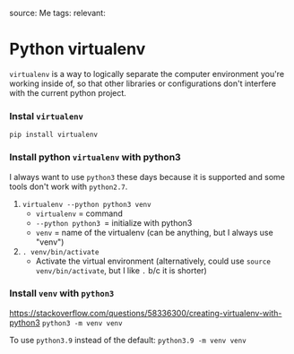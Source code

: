 source: Me
tags: 
relevant:

# Python virtualenv

`virtualenv` is a way to logically separate the computer environment you're working inside of, so that other libraries or configurations don't interfere with the current python project.

### Instal `virtualenv`

`pip install virtualenv`

### Install python `virtualenv` with python3
I always want to use `python3` these days because it is supported and some tools don't work with `python2.7`.

1. `virtualenv --python python3 venv`
    - `virtualenv` = command
    - `--python python3 `= initialize with python3
    - `venv` = name of the virtualenv (can be anything, but I always use "venv")
2. `. venv/bin/activate`
	- Activate the virtual environment (alternatively, could use `source venv/bin/activate`, but I like `.` b/c it is shorter)

### Install `venv` with `python3`

https://stackoverflow.com/questions/58336300/creating-virtualenv-with-python3
`python3 -m venv venv`

To use `python3.9` instead of the default:
`python3.9 -m venv venv`
